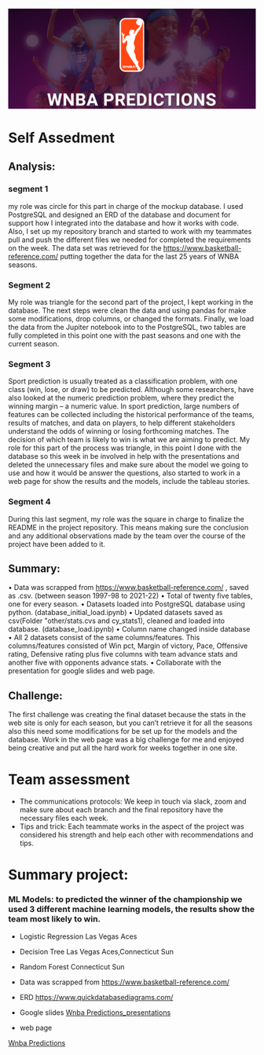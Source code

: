 ![](resources1/ias.png)  

# Self Assedment 

## Analysis:
### segment 1

my role was circle for this part in charge of the mockup database. I used PostgreSQL and designed an ERD of the database and document for support how I integrated into the database and how it works with code. Also, I set up my repository branch and started to work with my teammates pull and push the different files we needed for completed the requirements on the week. The data set was retrieved for the https://www.basketball-reference.com/ putting together the data for the last 25 years of WNBA seasons. 

### Segment 2 

My role was triangle for the second part of the project, I kept working in the database. The next steps were clean the data and using pandas for make some modifications, drop columns, or changed the formats. Finally, we load the data from the Jupiter notebook into to the PostgreSQL, two tables are fully completed in this point one with the past seasons and one with the current season. 

### Segment 3
Sport prediction is usually treated as a classification problem, with one class (win, lose, or draw) to be predicted. Although some researchers, have also looked at the numeric prediction problem, where they predict the winning margin – a numeric value. In sport prediction, large numbers of features can be collected including the historical performance of the teams, results of matches, and data on players, to help different stakeholders understand the odds of winning or losing forthcoming matches. The decision of which team is likely to win is what we are aiming to predict.
My role for this part of the process was triangle, in this point I done with the database so this week in be involved in help with the presentations and deleted the unnecessary files and make sure about the model we going to use and how it would be answer the questions, also started to work in a web page for show the results and the models, include the tableau stories. 
### Segment 4

During this last segment, my role was the square in charge to finalize the README in the project repository. This means making sure the conclusion and any additional observations made by the team over the course of the project have been added to it.

## Summary:
• Data was scrapped from https://www.basketball-reference.com/ , saved as .csv. (between season 1997-98 to 2021-22) • Total of twenty five tables, one for every season.
• Datasets loaded into PostgreSQL database using python. (database_initial_load.ipynb)
• Updated datasets saved as csv(Folder "other/stats.cvs and cy_stats1), cleaned and loaded into database. (database_load.ipynb)
• Column name changed inside database
• All 2 datasets consist of the same columns/features. This columns/features consisted of Win pct, Margin of victory, Pace, Offensive rating, Defensive rating plus five columns with team advance stats and another five with opponents advance stats.
•	Collaborate with the presentation for google slides and web page. 

## Challenge:
The first challenge was creating the final dataset because the stats in the web site is only for each season, but you can’t retrieve it for all the seasons also this need some modifications for be set up for the models and the database. 
Work in the web page was a big challenge for me and enjoyed being creative and put all the hard work for weeks together in one site. 

# Team assessment 
* The communications protocols: 
We keep in touch via slack, zoom and make sure about each branch and the final repository have the necessary files each week. 
* Tips and trick: 
Each teammate works in the aspect of the project was considered his strength and help each other with recommendations and tips. 

# Summary project: 
### ML Models: to predicted the winner of the championship we used 3 different machine learning models, the results show the team most likely to win. 
* Logistic Regression
Las Vegas Aces
* Decision Tree
Las Vegas Aces,Connecticut Sun
* Random Forest
Connecticut Sun

* Data was scrapped from https://www.basketball-reference.com/

* ERD https://www.quickdatabasediagrams.com/

* Google slides [Wnba Predictions_presentations](https://docs.google.com/presentation/d/10bAOWkrWM3veIdgE84QRVg1vOGXGeJDbY-aToJUFGBc/edit?usp=sharing)

* web page 

[Wnba Predictions](https://rafajos20.github.io/wnba_predictions/)

